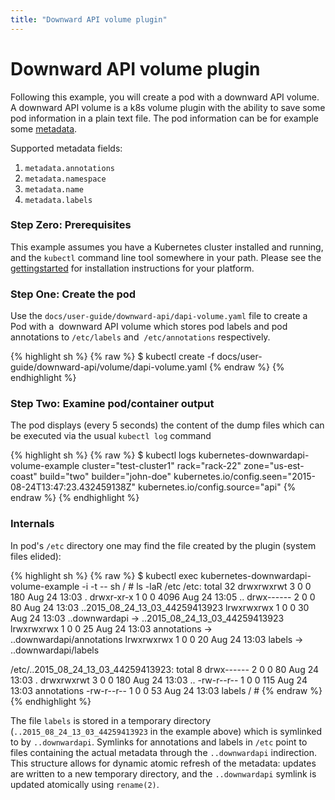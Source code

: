 ```yaml
---
title: "Downward API volume plugin"
---
```



# Downward API volume plugin

Following this example, you will create a pod with a downward API volume.
A downward API volume is a k8s volume plugin with the ability to save some pod information in a plain text file. The pod information can be  for example some [metadata](../../../../docs/devel/api-conventions.html#metadata).

Supported metadata fields:

1. `metadata.annotations`
2. `metadata.namespace`
3. `metadata.name`
4. `metadata.labels`

### Step Zero: Prerequisites

This example assumes you have a Kubernetes cluster installed and running, and the ```kubectl``` command line tool somewhere in your path. Please see the [gettingstarted](../../../../docs/getting-started-guides/) for installation instructions for your platform.

### Step One: Create the pod

Use the `docs/user-guide/downward-api/dapi-volume.yaml` file to create a Pod with a  downward API volume which stores pod labels and pod annotations to `/etc/labels` and  `/etc/annotations` respectively.

{% highlight sh %}
{% raw %}
$ kubectl create -f  docs/user-guide/downward-api/volume/dapi-volume.yaml
{% endraw %}
{% endhighlight %}

### Step Two: Examine pod/container output

The pod displays (every 5 seconds) the content of the dump files which can be executed via the usual `kubectl log` command

{% highlight sh %}
{% raw %}
$ kubectl logs kubernetes-downwardapi-volume-example
cluster="test-cluster1"
rack="rack-22"
zone="us-est-coast"
build="two"
builder="john-doe"
kubernetes.io/config.seen="2015-08-24T13:47:23.432459138Z"
kubernetes.io/config.source="api"
{% endraw %}
{% endhighlight %}

### Internals

In pod's `/etc` directory one may find the file created by the plugin (system files elided):

{% highlight sh %}
{% raw %}
$ kubectl exec kubernetes-downwardapi-volume-example -i -t -- sh
/ # ls -laR /etc
/etc:
total 32
drwxrwxrwt    3 0        0              180 Aug 24 13:03 .
drwxr-xr-x    1 0        0             4096 Aug 24 13:05 ..
drwx------    2 0        0               80 Aug 24 13:03 ..2015_08_24_13_03_44259413923
lrwxrwxrwx    1 0        0               30 Aug 24 13:03 ..downwardapi -> ..2015_08_24_13_03_44259413923
lrwxrwxrwx    1 0        0               25 Aug 24 13:03 annotations -> ..downwardapi/annotations
lrwxrwxrwx    1 0        0               20 Aug 24 13:03 labels -> ..downwardapi/labels

/etc/..2015_08_24_13_03_44259413923:
total 8
drwx------    2 0        0               80 Aug 24 13:03 .
drwxrwxrwt    3 0        0              180 Aug 24 13:03 ..
-rw-r--r--    1 0        0              115 Aug 24 13:03 annotations
-rw-r--r--    1 0        0               53 Aug 24 13:03 labels
/ #
{% endraw %}
{% endhighlight %}

The file `labels` is stored in a temporary directory (`..2015_08_24_13_03_44259413923` in the example above) which is symlinked to by `..downwardapi`. Symlinks for annotations and labels in `/etc` point to files containing the actual metadata through the `..downwardapi` indirection.  This structure allows for dynamic atomic refresh of the metadata: updates are written to a new temporary directory, and the `..downwardapi` symlink is updated atomically using `rename(2)`.





